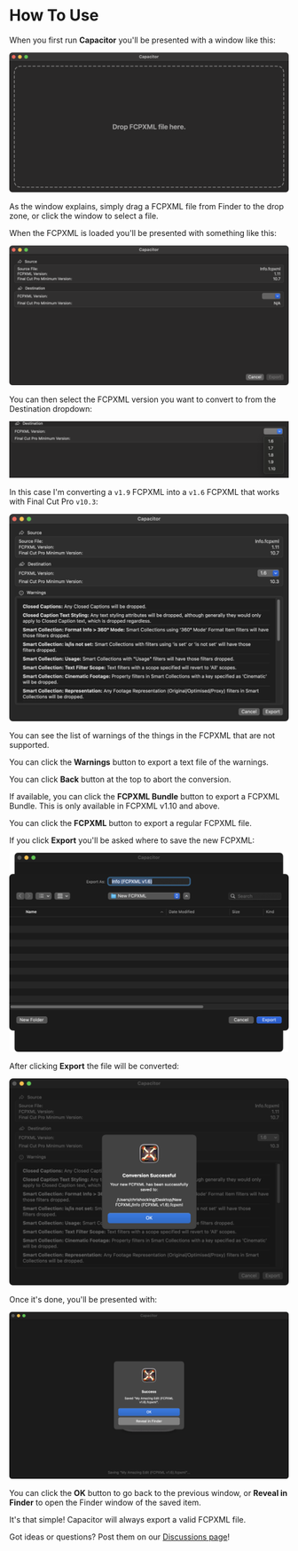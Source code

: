 # How To Use

When you first run **Capacitor** you'll be presented with a window like this:

![](/static/how-to-use-01.png)

As the window explains, simply drag a FCPXML file from Finder to the drop zone, or click the window to select a file.

When the FCPXML is loaded you'll be presented with something like this:

![](/static/how-to-use-02.png)

You can then select the FCPXML version you want to convert to from the Destination dropdown:

![](/static/how-to-use-03.png)

In this case I'm converting a `v1.9` FCPXML into a `v1.6` FCPXML that works with Final Cut Pro `v10.3`:

![](/static/how-to-use-04.png)

You can see the list of warnings of the things in the FCPXML that are not supported.

You can click the **Warnings** button to export a text file of the warnings.

You can click **Back** button at the top to abort the conversion.

If available, you can click the **FCPXML Bundle** button to export a FCPXML Bundle. This is only available in FCPXML v1.10 and above.

You can click the **FCPXML** button to export a regular FCPXML file.

If you click **Export** you'll be asked where to save the new FCPXML:

![](/static/how-to-use-05.png)

After clicking **Export** the file will be converted:

![](/static/how-to-use-06.png)

Once it's done, you'll be presented with:

![](/static/how-to-use-07.png)

You can click the **OK** button to go back to the previous window, or **Reveal in Finder** to open the Finder window of the saved item.

It's that simple! Capacitor will always export a valid FCPXML file.

Got ideas or questions? Post them on our [Discussions page](https://github.com/latenitefilms/capacitor/discussions)!